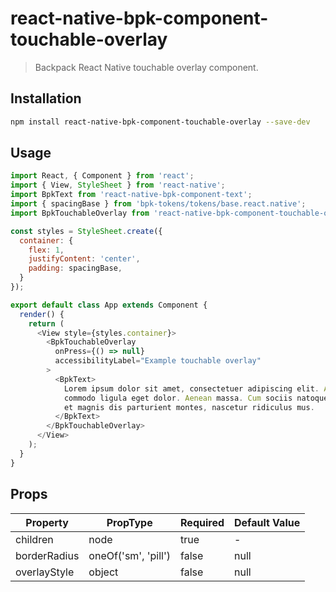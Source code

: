 # react-native-bpk-component-touchable-overlay

> Backpack React Native touchable overlay component.

## Installation

```sh
npm install react-native-bpk-component-touchable-overlay --save-dev
```

## Usage

```js
import React, { Component } from 'react';
import { View, StyleSheet } from 'react-native';
import BpkText from 'react-native-bpk-component-text';
import { spacingBase } from 'bpk-tokens/tokens/base.react.native';
import BpkTouchableOverlay from 'react-native-bpk-component-touchable-overlay';

const styles = StyleSheet.create({
  container: {
    flex: 1,
    justifyContent: 'center',
    padding: spacingBase,
  }
});

export default class App extends Component {
  render() {
    return (
      <View style={styles.container}>
        <BpkTouchableOverlay
          onPress={() => null}
          accessibilityLabel="Example touchable overlay"
        >
          <BpkText>
            Lorem ipsum dolor sit amet, consectetuer adipiscing elit. Aenean
            commodo ligula eget dolor. Aenean massa. Cum sociis natoque penatibus
            et magnis dis parturient montes, nascetur ridiculus mus.
          </BpkText>
        </BpkTouchableOverlay>
      </View>
    );
  }
}
```

## Props

| Property     | PropType            | Required | Default Value |
| ------------ | ------------------- | -------- | ------------- |
| children     | node                | true     | -             |
| borderRadius | oneOf('sm', 'pill') | false    | null          |
| overlayStyle | object              | false    | null          |
